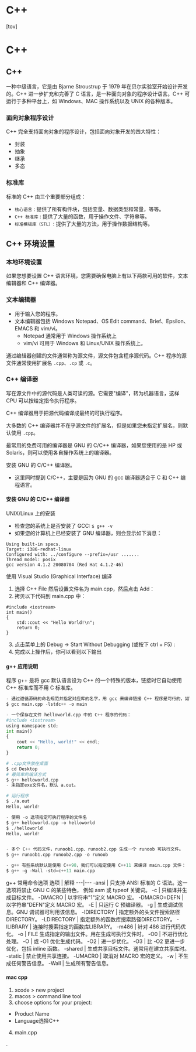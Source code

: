 # C++

[tov]

# C++

## C++
一种中级语言，它是由 Bjarne Stroustrup 于 1979 年在贝尔实验室开始设计开发的。C++ 进一步扩充和完善了 C 语言，是一种面向对象的程序设计语言。C++ 可运行于多种平台上，如 Windows、MAC 操作系统以及 UNIX 的各种版本。

### 面向对象程序设计
C++ 完全支持面向对象的程序设计，包括面向对象开发的四大特性：
- 封装
- 抽象
- 继承
- 多态

### 标准库
标准的 C++ 由三个重要部分组成：
- `核心语言` : 提供了所有构件块，包括变量、数据类型和常量，等等。
- `C++ 标准库` : 提供了大量的函数，用于操作文件、字符串等。
- `标准模板库（STL）`: 提供了大量的方法，用于操作数据结构等。


## C++ 环境设置
### 本地环境设置
如果您想要设置 C++ 语言环境，您需要确保电脑上有以下两款可用的软件，文本编辑器和 C++ 编译器。

### 文本编辑器
- 用于输入您的程序。
- 文本编辑器包括 Windows Notepad、OS Edit command、Brief、Epsilon、EMACS 和 vim/vi。
  - Notepad 通常用于 Windows 操作系统上
  - vim/vi 可用于 Windows 和 Linux/UNIX 操作系统上。

通过编辑器创建的文件通常称为源文件，源文件包含程序源代码。C++ 程序的源文件通常使用扩展名 `.cpp`、`.cp` 或 `.c`。


### C++ 编译器
写在源文件中的源代码是人类可读的源。它需要"编译"，转为机器语言，这样 CPU 可以按给定指令执行程序。

C++ 编译器用于把源代码编译成最终的可执行程序。

大多数的 C++ 编译器并不在乎源文件的扩展名，但是如果您未指定扩展名，则默认使用 `.cpp`。

最常用的免费可用的编译器是 GNU 的 C/C++ 编译器，如果您使用的是 HP 或 Solaris，则可以使用各自操作系统上的编译器。

安装 GNU 的 C/C++ 编译器。
- 这里同时提到 C/C++，主要是因为 GNU 的 gcc 编译器适合于 C 和 C++ 编程语言。

#### 安装 GNU 的 C/C++ 编译器
UNIX/Linux 上的安装
- 检查您的系统上是否安装了 GCC: `$ g++ -v`
- 如果您的计算机上已经安装了 GNU 编译器，则会显示如下消息：
```
Using built-in specs.
Target: i386-redhat-linux
Configured with: ../configure --prefix=/usr .......
Thread model: posix
gcc version 4.1.2 20080704 (Red Hat 4.1.2-46)
```

使用 Visual Studio (Graphical Interface) 编译
1. 选择 C++ File 然后设置文件名为 main.cpp，然后点击 Add：
2. 拷贝以下代码到 main.cpp 中：
```
#include <iostream>
int main()
{
    std::cout << "Hello World!\n";
    return 0;
}
```
3. 点击菜单上的 Debug -> Start Without Debugging (或按下 ctrl + F5) :
4. 完成以上操作后，你可以看到以下输出

#### g++ 应用说明
程序 g++ 是将 gcc 默认语言设为 C++ 的一个特殊的版本，链接时它自动使用 C++ 标准库而不用 C 标准库。

```py
- 通过遵循源码的命名规范并指定对应库的名字，用 gcc 来编译链接 C++ 程序是可行的，如下例所示：
$ gcc main.cpp -lstdc++ -o main

- 一个保存在文件 helloworld.cpp 中的 C++ 程序的代码：
#include <iostream>
using namespace std;
int main()
{
    cout << "Hello, world!" << endl;
    return 0;
}

# .cpp文件放在桌面
$ cd Desktop
# 最简单的编译方式
$ g++ helloworld.cpp
- 未指定exe文件名，默认 a.out。

# 运行程序
$ ./a.out
Hello, world!

- 使用 -o 选项指定可执行程序的文件名
$ g++ helloworld.cpp -o helloworld
$ ./helloworld
Hello, world!


- 多个 C++ 代码文件，runoob1.cpp、runoob2.cpp 生成一个 runoob 可执行文件。
$ g++ runoob1.cpp runoob2.cpp -o runoob

- g++ 有些系统默认是使用 C++98，我们可以指定使用 C++11 来编译 main.cpp 文件：
$ g++ -g -Wall -std=c++11 main.cpp
```

g++ 常用命令选项
选项	            | 解释
---|---
-ansi	           | 只支持 ANSI 标准的 C 语法。这一选项将禁止 GNU C 的某些特色， 例如 asm 或 typeof 关键词。
-c	             | 只编译并生成目标文件。
-DMACRO	         | 以字符串"1"定义 MACRO 宏。
-DMACRO=DEFN	   | 以字符串"DEFN"定义 MACRO 宏。
-E	             | 只运行 C 预编译器。
-g	             | 生成调试信息。GNU 调试器可利用该信息。
-IDIRECTORY	     | 指定额外的头文件搜索路径DIRECTORY。
-LDIRECTORY	     | 指定额外的函数库搜索路径DIRECTORY。
-lLIBRARY	       | 连接时搜索指定的函数库LIBRARY。
-m486	           | 针对 486 进行代码优化。
-o	             | FILE 生成指定的输出文件。用在生成可执行文件时。
-O0	             | 不进行优化处理。
-O	             | 或 -O1 优化生成代码。
-O2	             | 进一步优化。
-O3	             | 比 -O2 更进一步优化，包括 inline 函数。
-shared	         | 生成共享目标文件。通常用在建立共享库时。
-static	         | 禁止使用共享连接。
-UMACRO	         | 取消对 MACRO 宏的定义。
-w	             | 不生成任何警告信息。
-Wall	           | 生成所有警告信息。


#### mac cpp
1. xcode > new project
2. macos > command line tool
3. choose options for your project:
  - Product Name
  - Language选择C++
4. main.cpp






























.
